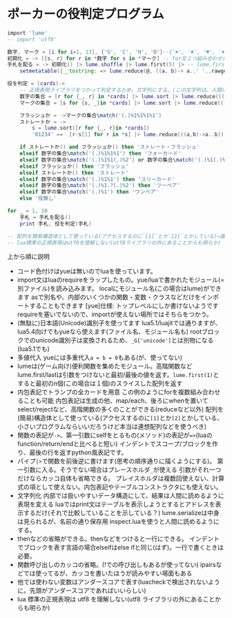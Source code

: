 # ポーカーの役判定プログラム

```yuecode.lua
import 'lume'
-- import 'utf8'

数字, マーク = [i for i=1, 13], {'S', 'C', 'H', 'D'}--{'♠', '♣', '♥', '♦'}
初期化 = -> [{s, r} for r in *数字 for s in *マーク] -- for文２つ組み合わせの内包表記できる
手札を配る = -> 初期化() |> lume.shuffle |> lume.first(5) |> -- lume.first/lastは引数をつけると配列を返す(付けないと値を返す)
	setmetatable({__tostring: => lume.reduce(@, ((a, b)-> a..' '..rawget({S:'♠', C:'♣', H:'♥', D:'♦'}, b[1]) .. rawget({'A','2','3','4','5','6','7','8','9','T','J','Q','K'}, b[2])), '')})

役を判定 = (cards)->
	-- 正規表現ライブラリをつかって判定するため、文字列にする。(この文字列は、人間に見せる表現と違って、正規表現で使いやすいものでよい)
	数字の集合 = [r for {_, r} in *cards] |> lume.sort |> lume.reduce(((a, b)-> a .. string.char(b)),'') -- 変換と結合を一緒にするときはreduceに初期値が必要
	マークの集合 = [s for {s, _}in *cards] |> lume.sort |> lume.reduce(((a, b)-> a .. b))

	フラッシュか = ->マークの集合\match('(.)%1%1%1%1')
	ストレートか = ->
		s = lume.sort([r for {_, r}in *cards])
		'01234' ==  [r-s[1] for r in *s] |> lume.reduce(((a,b)->a..b))

	if ストレートか() and フラッシュか() then 'ストレート・フラッシュ'
	elseif 数字の集合\match('(.)%1%1%1') then 'フォーカード'
	elseif 数字の集合\match('(.)%1%1(.)%2') or 数字の集合\match('(.)%1(.)%2%2') then 'フルハウス'
	elseif フラッシュか() then 'フラッシュ'
	elseif ストレートか() then 'ストレート'
	elseif 数字の集合\match('(.)%1%1') then 'スリーカード'
	elseif 数字の集合\match('(.)%1.?(.)%2') then 'ツーペア'
	elseif 数字の集合\match('(.)%1') then 'ワンペア'
	else '役無し'

for _ = 1, 10
	手札 = 手札を配る()
	print 手札, 役を判定(手札)

-- 配列を簡易構造体として使っている(アクセスするのに`[1]`とか`[2]`とかしている)→識別子にunicode(日本語)を使えれば辞書をつかう(かな？)
-- lua標準の正規表現はutf8を理解しない(utf8ライブラリの外にあることからも明らか)
```

上から順に説明

- コード色付けはyueは無いのでluaを使っています。
- import文はluaのrequireをラップしたもの。yue/luaで書かれたモジュール(=別ファイル)を読み込みます。
  localにモジュール名(この場合はlume)ができます
  asで別名や、内部のいくつかの関数・変数・クラスなどだけをインポートすることもできます
  [yue]仕様: トップレベルにしか書けないようです
  requireを塞いでないので、importが使えない場所ではそちらをつかう。
- (無駄に)日本語(Unicode)識別子を使ってます
  lua5.1/luajitでは通りますが、lua5.4向けでもyueなら使えます(ファイル名、モジュール名も)
  rootブロックでのunicode識別子は変換されるため、`_G['unicode']`とは別物になる(lua5.1でも)
- 多値代入
  yueには多重代入`a = b = 0`もある(が、使ってない)
- lumeは(ゲーム向け)便利関数を集めたモジュール。高階関数など
  lume.first/lastは引数をつけないと最初/最後の値を返す。`lume.first(1)`とすると最初のn個(この場合は１個)のスライスした配列を返す
- 内包表記でトランプの全カードを用意
  この例のようにforを複数組み合わせることも可能
  内包表記は生成の他、map/each、後ろにwhenを置いてselect/rejectなど、高階関数の多くのことができる(reduceなど以外)
  配列を(簡易)構造体として使っている(アクセスするのに`[1]`とか`[2]`とかしている、小さいプログラムならいいだろうけど本当は連想配列などを使うべき)
- 関数の表記が`->`、第一引数にselfをとるもの(メソッド)の表記が`=>`(luaのfunction/return/endと比べると短い)
  インデントでスコープ/ブロックを作り、最後の行を返すpython風表記です。
- パイプ`|>`で関数を前後逆に書けます(思考の順序通りに描くようにする)。
  第一引数に入る。そうでない場合はプレースホルダ`_`が使える
  引数がそれ一つだけならカッコ自体も省略できる。
  プレイスホルダは複数回使えない、計算式の項として使えない。内包表記やテーブルコンストラクタにも使えない。
- 文字列化
  内部では扱いやすいデータ構造にして、結果は人間に読めるように表現を変える
  luaではprint文はテーブルを表示しようとするとアドレスを表示するだけ(それで比較していることを示している？)
  lume.serializeは中身は見られるが、名前の通り保存用
  inspect.luaを使うと人間に読めるようにする。
- thenなどの省略ができる。thenなどをつけると一行にできる。
  インデントでブロックを表す言語の場合elseifはelse ifと同じ(はず)。一行で書くときは必要。
- 関数呼び出しのカッコの省略。(!での呼び出しもあるが使ってない)
  ipairsなどでは使ってるが、カッコを書いたほうが読みやすい場面もある
- 他では使わない変数はアンダースコアで表す(luacheckで検出されないように。先頭がアンダースコアであればいいらしい)
- lua 標準の正規表現は utf8 を理解しない(utf8 ライブラリの外にあることからも明らか)
